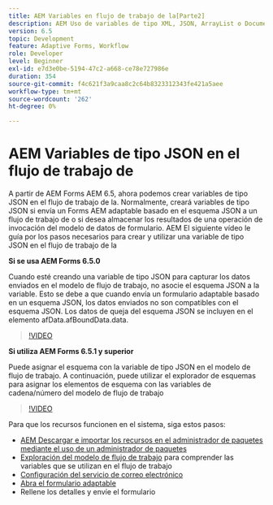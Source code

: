 ```yaml
---
title: AEM Variables en flujo de trabajo de la[Parte2]
description: AEM Uso de variables de tipo XML, JSON, ArrayList o Document en un flujo de trabajo de
version: 6.5
topic: Development
feature: Adaptive Forms, Workflow
role: Developer
level: Beginner
exl-id: e7d3e0be-5194-47c2-a668-ce78e727986e
duration: 354
source-git-commit: f4c621f3a9caa8c2c64b8323312343fe421a5aee
workflow-type: tm+mt
source-wordcount: '262'
ht-degree: 0%

---
```


# AEM Variables de tipo JSON en el flujo de trabajo de

A partir de AEM Forms AEM 6.5, ahora podemos crear variables de tipo JSON en el flujo de trabajo de la. Normalmente, creará variables de tipo JSON si envía un Forms AEM adaptable basado en el esquema JSON a un flujo de trabajo de o si desea almacenar los resultados de una operación de invocación del modelo de datos de formulario. AEM El siguiente vídeo le guía por los pasos necesarios para crear y utilizar una variable de tipo JSON en el flujo de trabajo de la

**Si se usa AEM Forms 6.5.0**

Cuando esté creando una variable de tipo JSON para capturar los datos enviados en el modelo de flujo de trabajo, no asocie el esquema JSON a la variable. Esto se debe a que cuando envía un formulario adaptable basado en un esquema JSON, los datos enviados no son compatibles con el esquema JSON. Los datos de queja del esquema JSON se incluyen en el elemento afData.afBoundData.data.

>[!VIDEO](https://video.tv.adobe.com/v/26444?quality=12&learn=on)


**Si utiliza AEM Forms 6.5.1 y superior**

Puede asignar el esquema con la variable de tipo JSON en el modelo de flujo de trabajo. A continuación, puede utilizar el explorador de esquemas para asignar los elementos de esquema con las variables de cadena/número del modelo de flujo de trabajo

>[!VIDEO](https://video.tv.adobe.com/v/28097?quality=12&learn=on)

Para que los recursos funcionen en el sistema, siga estos pasos:

* [AEM Descargar e importar los recursos en el administrador de paquetes mediante el uso de un administrador de paquetes](assets/jsonandstringvariable.zip)
* [Exploración del modelo de flujo de trabajo](http://localhost:4502/editor.html/conf/global/settings/workflow/models/jsonvariable.html) para comprender las variables que se utilizan en el flujo de trabajo
* [Configuración del servicio de correo electrónico](https://helpx.adobe.com/experience-manager/6-5/sites/administering/using/notification.html#ConfiguringtheMailService)
* [Abra el formulario adaptable](http://localhost:4502/content/dam/formsanddocuments/afbasedonjson/jcr:content?wcmmode=disabled)
* Rellene los detalles y envíe el formulario
